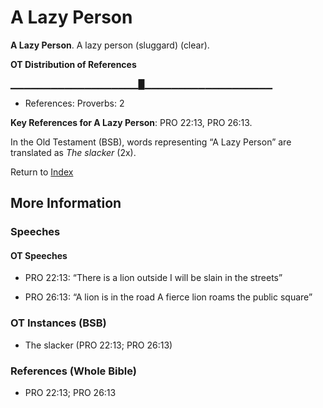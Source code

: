# A Lazy Person
**A Lazy Person**. 
A lazy person (sluggard) (clear). 


**OT Distribution of References**

▁▁▁▁▁▁▁▁▁▁▁▁▁▁▁▁▁▁▁█▁▁▁▁▁▁▁▁▁▁▁▁▁▁▁▁▁▁▁
* References: Proverbs: 2



**Key References for A Lazy Person**: 
PRO 22:13, PRO 26:13. 


In the Old Testament (BSB), words representing “A Lazy Person” are translated as 
*The slacker* (2x). 




Return to [Index](00-Index.md)

## More Information

### Speeches

#### OT Speeches

* PRO 22:13: “There is a lion outside I will be slain in the streets”

* PRO 26:13: “A lion is in the road A fierce lion roams the public square”

### OT Instances (BSB)

* The slacker (PRO 22:13; PRO 26:13)



### References (Whole Bible)

* PRO 22:13; PRO 26:13



